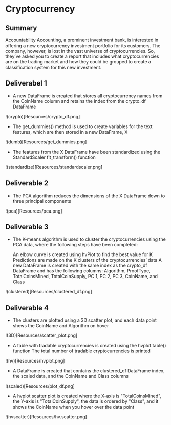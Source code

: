 # Cryptocurrency
## Summary
Accountability Accounting, a prominent investment bank, is interested in offering a new cryptocurrency investment portfolio for its customers. The company, however, is lost in the vast universe of cryptocurrencies. So, they’ve asked you to create a report that includes what cryptocurrencies are on the trading market and how they could be grouped to create a classification system for this new investment.

## Deliverabel 1

* A new DataFrame is created that stores all cryptocurrency names from the CoinName column and retains the index from the crypto_df DataFrame 

!(crypto)[Resources/crypto_df.png]

* The get_dummies() method is used to create variables for the text features, which are then stored in a new DataFrame, X 

!(dumb)[Resources/get_dummies.png]

* The features from the X DataFrame have been standardized using the StandardScaler fit_transform() function 

!(standardize)[Resources/standardscaler.png]

## Deliverable 2

* The PCA algorithm reduces the dimensions of the X DataFrame down to three principal components

!(pca)[Resources/pca.png]

## Deliverable 3

* The K-means algorithm is used to cluster the cryptocurrencies using the PCA data, where the following steps have been completed:

    An elbow curve is created using hvPlot to find the best value for K 
    Predictions are made on the K clusters of the cryptocurrencies’ data 
    A new DataFrame is created with the same index as the crypto_df DataFrame and has the following columns: Algorithm, ProofType, TotalCoinsMined, TotalCoinSupply, PC 1, PC 2, PC 3, CoinName, and Class 

!(clustered)[Resources/clustered_df.png]

## Deliverable 4

* The clusters are plotted using a 3D scatter plot, and each data point shows the CoinName and Algorithm on hover

!(3D)[Resources/scatter_plot.png]

* A table with tradable cryptocurrencies is created using the hvplot.table() function 
The total number of tradable cryptocurrencies is printed 

!(hv)[Resources/hvplot.png]


* A DataFrame is created that contains the clustered_df DataFrame index, the scaled data, and the CoinName and Class columns 

!(scaled)[Resources/plot_df.png]


* A hvplot scatter plot is created where the X-axis is "TotalCoinsMined", the Y-axis is "TotalCoinSupply", the data is ordered by "Class", and it shows the CoinName when you hover over the data point

!(hvscatter)[Resources/hv.scatter.png]
